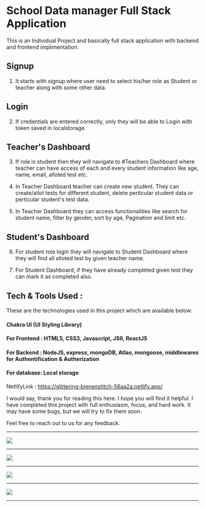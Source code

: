 # School Data manager Full Stack Application

This is an Individual Project and basically full stack application with backend and frontend implimentation.

## Signup
1. It starts with signup where user need to select his/her role as Student or teacher along with some other data.

## Login
2. If credentials are entered correctly, only they will be able to Login with token saved in localstorage.

## Teacher's Dashboard
3. If role is student then they will navigate to #Teachers Dashboard where teacher can have access of each and every student information like age, name, email, alloted test etc.

4. In Teacher Dashboard teacher can create new student. They can create/allot tests for different student, delete perticular student data or perticular student's test data.

5. In Teacher Dashboard they can access functionalities like search for student name, filter by gender, sort by age, Pagination and limit etc.

## Student's Dashboard
6. For student role login they will navigate to Student Dashboard where they will find all alloted test by given teacher name.

7. For Student Dashboard, if they have already completed given test they can mark it as completed also.


## Tech & Tools Used :

These are the technologies used in this project which are available below:


#### Chakra UI (UI Styling Library)
#### For Frontend : HTML5, CSS3, Javascript, JS6, ReactJS
#### For Backend : NodeJS, express, mongoDB, Atlas, mongoose, middlewares for Authentification & Autherization
#### For database: Local storage


NetlifyLink : https://glittering-bienenstitch-56aa2a.netlify.app/

I would say, thank you for reading this here. I hope you will find it helpful. I have completed this project with full enthusiasm, focus, and hard work. It may have some bugs, but we will try to fix them soon.

Feel free to reach out to us for any feedback.

<hr>


<img src="https://user-images.githubusercontent.com/101568818/205486289-a389e35e-4829-4e70-b4dc-5902b8872a28.png"/><hr>
<img src="https://user-images.githubusercontent.com/101568818/205486327-e294bb53-ff7e-4a3e-9315-e3e7189045e0.png"/><hr>
<img src="https://user-images.githubusercontent.com/101568818/205486332-49bc3f94-bdfe-4777-bb79-18e49ba81be2.png"/><hr>
<img src="https://user-images.githubusercontent.com/101568818/205486336-29f9f3f2-ad13-404f-a109-08ab3598b605.png"/><hr>





